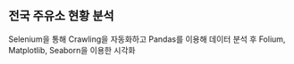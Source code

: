 ## 전국 주유소 현황 분석
Selenium을 통해 Crawling을 자동화하고 Pandas를 이용해 데이터 분석 후 Folium, Matplotlib, Seaborn을 이용한 시각화
